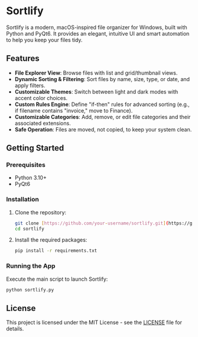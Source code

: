 # Sortlify

Sortlify is a modern, macOS-inspired file organizer for Windows, built with Python and PyQt6. It provides an elegant, intuitive UI and smart automation to help you keep your files tidy.

## Features

- **File Explorer View**: Browse files with list and grid/thumbnail views.
- **Dynamic Sorting & Filtering**: Sort files by name, size, type, or date, and apply filters.
- **Customizable Themes**: Switch between light and dark modes with accent color choices.
- **Custom Rules Engine**: Define "if-then" rules for advanced sorting (e.g., if filename contains "invoice," move to Finance).
- **Customizable Categories**: Add, remove, or edit file categories and their associated extensions.
- **Safe Operation**: Files are moved, not copied, to keep your system clean.

## Getting Started

### Prerequisites

- Python 3.10+
- PyQt6

### Installation

1. Clone the repository:
   ```sh
   git clone [https://github.com/your-username/sortlify.git](https://github.com/DVDHSN/Sortlify)
   cd sortlify
   ```

2. Install the required packages:
   ```sh
   pip install -r requirements.txt
   ```

### Running the App

Execute the main script to launch Sortlify:

```sh
python sortlify.py
```

## License

This project is licensed under the MIT License - see the [LICENSE](LICENSE) file for details. 
